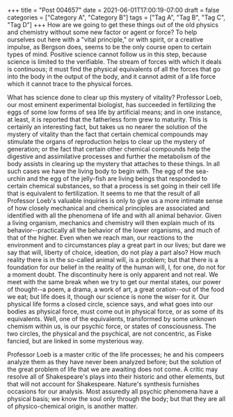 +++
title = "Post 004657"
date = 2021-06-01T17:00:19-07:00
draft = false
categories = ["Category A", "Category B"]
tags = ["Tag A", "Tag B", "Tag C", "Tag D"]
+++
How are we going to get these things out of the old physics and chemistry without some new factor or agent or force? To help ourselves out here with a "vital principle," or with spirit, or a creative impulse, as Bergson does, seems to be the only course open to certain types of mind. Positive science cannot follow us in this step, because science is limited to the verifiable. The stream of forces with which it deals is continuous; it must find the physical equivalents of all the forces that go into the body in the output of the body, and it cannot admit of a life force which it cannot trace to the physical forces.

What has science done to clear up this mystery of vitality? Professor Loeb, our most eminent experimental biologist, has succeeded in fertilizing the eggs of some low forms of sea life by artificial means; and in one instance, at least, it is reported that the fatherless form grew to maturity. This is certainly an interesting fact, but takes us no nearer the solution of the mystery of vitality than the fact that certain chemical compounds may stimulate the organs of reproduction helps to clear up the mystery of generation; or the fact that certain other chemical compounds help the digestive and assimilative processes and further the metabolism of the body assists in clearing up the mystery that attaches to these things. In all such cases we have the living body to begin with. The egg of the sea-urchin and the egg of the jelly-fish are living beings that responded to certain chemical substances, so that a process is set going in their cell life that is equivalent to fertilization. It seems to me that the result of all Professor Loeb's valuable inquiries is only to give us a more intimate sense of how closely mechanical and chemical principles are associated and identified with all the phenomena of life and with all animal behavior. Given a living organism, mechanics and chemistry will then explain much of its behavior--practically all the behavior of the lower organisms, and much of that of the higher. Even when we reach man, our reactions to the environment and to circumstances play a great part in our lives; but dare we say that will, liberty of choice, ideation, do not play a part also? How much reality there is in the so-called animal will, is a problem; but that there is a foundation for our belief in the reality of the human will, I, for one, do not for a moment doubt. The discontinuity here is only apparent and not real. We meet with the same break when we try to get our mental states, our power of thought--a poem, a drama, a work of art, a great oration--out of the food we eat; but life does it, though our science is none the wiser for it. Our physical life forms a closed circle, science says, and what goes into our bodies as physical force, must come out in physical force, or as some of its equivalents. Well, one of the equivalents, transformed by some unknown chemism within us, is our psychic force, or states of consciousness. The two circles, the physical and the psychical, are not concentric, as Fiske fancied, but are linked in some mysterious way.

Professor Loeb is a master critic of the life processes; he and his compeers analyze them as they have never been analyzed before; but the solution of the great problem of life that we are awaiting does not come. A critic may resolve all of Shakespeare's plays into their historic and other elements, but that will not account for Shakespeare. Nature's synthesis furnishes occasions for our analysis. Most assuredly all psychic phenomena have a physical basis; we know the soul only through the body; but that they are all of physico-chemical origin, is another matter.
